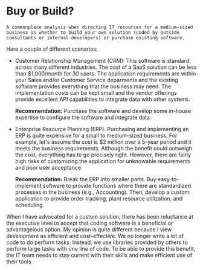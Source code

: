 # Buy or Build? 
    
    A commonplace analysis when directing IT resources for a medium-sized business is whether to build your own solution (coded by outside consultants or internal developers) or purchase existing software.  

Here a couple of different scenarios:

* Customer Relationship Management (CRM): This software is standard across many different industries. The cost of a SaaS solution can be less than $1,000/month for 30 users. The application requirements are within your Sales and/or Customer Service deparments and the existing software provides everything that the business may need. The implementation costs can be kept small and the vendor offerings provide excellent API capabilities to integrate data with other systems. 

    **Recommendation:** Purchase the software and develop some in-house expertise to configure the software and integrate data.  

* Enterprise Resource Planning (ERP). Purchasing and implementing an ERP is quite expensive for a small to medium-sized business. For example, let's assume the cost is $2 million over a 5-year period and it meets the business requirements. Although the benefit could outweigh the cost, everything has to go precisely right. However, there are fairly high risks of customizing the application for unknowable requirements and poor user acceptance.    

    **Recommendation:** Break the ERP into smaller parts. Buy easy-to-implement software to provide functions where there are standardized processes in the business (e.g., Accounting). Then, develop a custom application to provide order tracking, plant resource utilization, and scheduling. 

When I have advocated for a custom solution, there has been reluctance at the executive level to accept that coding software is a beneficial or advantageious option. My opinion is quite different because I view development as efficient and cost-effective. We no longer write a lot of code to do perform tasks. Instead, we use libraries provided by others  to perform large tasks with one line of code. To be able to provide this benefit, the IT team needs to stay current with their skills and make efficient use of their tools. 

    



    